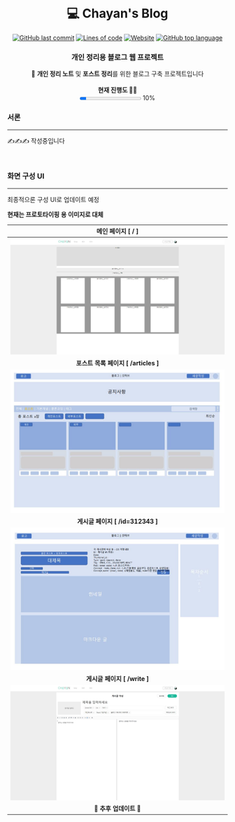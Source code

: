 <h1 align='middle'>💻 Chayan's Blog</h1>





<p align='middle'><a target="_blank" rel="noopener noreferrer" href="https://camo.githubusercontent.com/a78a6d16926bff16b2f41e1f82a4eec19415f55cd5ed83664f99cc2598c7f182/68747470733a2f2f696d672e736869656c64732e696f2f6769746875622f6c6173742d636f6d6d69742f48616e7377696e642f43686179616e426c6f67"><img src="https://camo.githubusercontent.com/a78a6d16926bff16b2f41e1f82a4eec19415f55cd5ed83664f99cc2598c7f182/68747470733a2f2f696d672e736869656c64732e696f2f6769746875622f6c6173742d636f6d6d69742f48616e7377696e642f43686179616e426c6f67" alt="GitHub last commit" data-canonical-src="https://img.shields.io/github/last-commit/Hanswind/ChayanBlog" style="max-width:100%;"></a>
<a target="_blank" rel="noopener noreferrer" href="https://camo.githubusercontent.com/9e29db64a0deb7b8d16f9cab2627e4dc9a3e16a510455e544317ff6b5e1c6d4d/68747470733a2f2f696d672e736869656c64732e696f2f746f6b65692f6c696e65732f6769746875622f48616e7377696e642f43686179616e426c6f67"><img src="https://camo.githubusercontent.com/9e29db64a0deb7b8d16f9cab2627e4dc9a3e16a510455e544317ff6b5e1c6d4d/68747470733a2f2f696d672e736869656c64732e696f2f746f6b65692f6c696e65732f6769746875622f48616e7377696e642f43686179616e426c6f67" alt="Lines of code" data-canonical-src="https://img.shields.io/tokei/lines/github/Hanswind/ChayanBlog" style="max-width:100%;"></a>
<a target="_blank" rel="noopener noreferrer" href="https://camo.githubusercontent.com/3ff6b4d2bffc9b0a07608ccf9eac7803216d07c4077d3b30aa8014ca7a1c8353/68747470733a2f2f696d672e736869656c64732e696f2f776562736974653f646f776e5f636f6c6f723d6c696768746772657926646f776e5f6d6573736167653d6e6f742532306f6e253230736572766963652675705f636f6c6f723d677265656e2675705f6d6573736167653d6f6e253230736572766963652675726c3d68747470732533412532462532466465762e63686179616e2e696f"><img src="https://camo.githubusercontent.com/3ff6b4d2bffc9b0a07608ccf9eac7803216d07c4077d3b30aa8014ca7a1c8353/68747470733a2f2f696d672e736869656c64732e696f2f776562736974653f646f776e5f636f6c6f723d6c696768746772657926646f776e5f6d6573736167653d6e6f742532306f6e253230736572766963652675705f636f6c6f723d677265656e2675705f6d6573736167653d6f6e253230736572766963652675726c3d68747470732533412532462532466465762e63686179616e2e696f" alt="Website" data-canonical-src="https://img.shields.io/website?down_color=lightgrey&amp;down_message=not%20on%20service&amp;up_color=green&amp;up_message=on%20service&amp;url=https%3A%2F%2Fdev.chayan.io" style="max-width:100%;"></a>
<a target="_blank" rel="noopener noreferrer" href="https://camo.githubusercontent.com/d5e20e9e3ed085b01f8f9646147dd362ba7f3897d477133c2137b4fe3f83a180/68747470733a2f2f696d672e736869656c64732e696f2f6769746875622f6c616e6775616765732f746f702f48616e7377696e642f43686179616e426c6f673f636f6c6f723d79656c6c6f77" class="rich-diff-level-one"><img alt="GitHub top language" src="https://camo.githubusercontent.com/d5e20e9e3ed085b01f8f9646147dd362ba7f3897d477133c2137b4fe3f83a180/68747470733a2f2f696d672e736869656c64732e696f2f6769746875622f6c616e6775616765732f746f702f48616e7377696e642f43686179616e426c6f673f636f6c6f723d79656c6c6f77" data-canonical-src="https://img.shields.io/github/languages/top/Hanswind/ChayanBlog?color=yellow" style="max-width:100%;"></a>
</p>


<h3 align='middle'> 개인 정리용 블로그 웹 프로젝트</h3>
<p align='middle'>
📝 <strong>개인 정리 노트</strong> 및 <strong>포스트 정리</strong>를 위한 블로그 구축 프로젝트입니다<br/><br />
   <strong>현재 진행도 👨‍💻</strong><br/>
    <progress value="10" max="100"></progress>&nbsp;10%
</p>




### 서론
-----

✍️✍️✍️ 작성중입니다

<br />

### 화면 구성 UI
------

최종적으론 구성 UI로 업데이트 예정

**현재는 프로토타이핑 용 이미지로 대체**

|          메인 페이지 [ / ]           |
| :----------------------------------: |
|  ![](documents/objects/home.JPG)   |
| **포스트 목록 페이지 [ /articles ]** |
|  ![](documents/objects/post.JPG)   |
|   **게시글 페이지 [ /id=312343 ]**   |
|  ![](documents/objects/view.JPG)   |
|     **게시글 페이지 [ /write ]**     |
|  ![](documents/objects/write.JPG)  |
|        **🔨 추후 업데이트 🔨**         |

